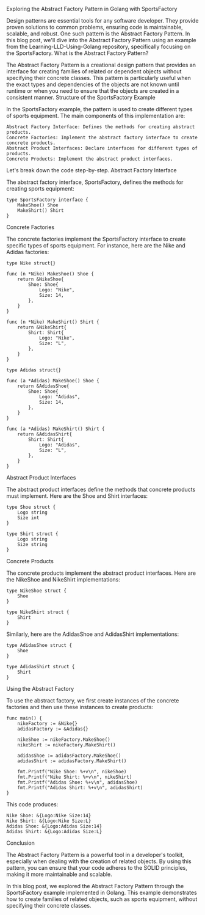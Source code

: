 Exploring the Abstract Factory Pattern in Golang with SportsFactory

Design patterns are essential tools for any software developer. They provide proven solutions to common problems, ensuring code is maintainable, scalable, and robust. One such pattern is the Abstract Factory Pattern. In this blog post, we'll dive into the Abstract Factory Pattern using an example from the Learning-LLD-Using-Golang repository, specifically focusing on the SportsFactory.
What is the Abstract Factory Pattern?

The Abstract Factory Pattern is a creational design pattern that provides an interface for creating families of related or dependent objects without specifying their concrete classes. This pattern is particularly useful when the exact types and dependencies of the objects are not known until runtime or when you need to ensure that the objects are created in a consistent manner.
Structure of the SportsFactory Example

In the SportsFactory example, the pattern is used to create different types of sports equipment. The main components of this implementation are:

    Abstract Factory Interface: Defines the methods for creating abstract products.
    Concrete Factories: Implement the abstract factory interface to create concrete products.
    Abstract Product Interfaces: Declare interfaces for different types of products.
    Concrete Products: Implement the abstract product interfaces.

Let's break down the code step-by-step.
Abstract Factory Interface

The abstract factory interface, SportsFactory, defines the methods for creating sports equipment:

```
type SportsFactory interface {
    MakeShoe() Shoe
    MakeShirt() Shirt
}
```
Concrete Factories

The concrete factories implement the SportsFactory interface to create specific types of sports equipment. For instance, here are the Nike and Adidas factories:

```
type Nike struct{}

func (n *Nike) MakeShoe() Shoe {
    return &NikeShoe{
        Shoe: Shoe{
            Logo: "Nike",
            Size: 14,
        },
    }
}

func (n *Nike) MakeShirt() Shirt {
    return &NikeShirt{
        Shirt: Shirt{
            Logo: "Nike",
            Size: "L",
        },
    }
}
```

```
type Adidas struct{}

func (a *Adidas) MakeShoe() Shoe {
    return &AdidasShoe{
        Shoe: Shoe{
            Logo: "Adidas",
            Size: 14,
        },
    }
}

func (a *Adidas) MakeShirt() Shirt {
    return &AdidasShirt{
        Shirt: Shirt{
            Logo: "Adidas",
            Size: "L",
        },
    }
}
```

Abstract Product Interfaces

The abstract product interfaces define the methods that concrete products must implement. Here are the Shoe and Shirt interfaces:

```
type Shoe struct {
    Logo string
    Size int
}

type Shirt struct {
    Logo string
    Size string
}
```

Concrete Products

The concrete products implement the abstract product interfaces. Here are the NikeShoe and NikeShirt implementations:

```
type NikeShoe struct {
    Shoe
}

type NikeShirt struct {
    Shirt
}
```

Similarly, here are the AdidasShoe and AdidasShirt implementations:

```
type AdidasShoe struct {
    Shoe
}

type AdidasShirt struct {
    Shirt
}
```

Using the Abstract Factory

To use the abstract factory, we first create instances of the concrete factories and then use these instances to create products:


```
func main() {
    nikeFactory := &Nike{}
    adidasFactory := &Adidas{}

    nikeShoe := nikeFactory.MakeShoe()
    nikeShirt := nikeFactory.MakeShirt()

    adidasShoe := adidasFactory.MakeShoe()
    adidasShirt := adidasFactory.MakeShirt()

    fmt.Printf("Nike Shoe: %+v\n", nikeShoe)
    fmt.Printf("Nike Shirt: %+v\n", nikeShirt)
    fmt.Printf("Adidas Shoe: %+v\n", adidasShoe)
    fmt.Printf("Adidas Shirt: %+v\n", adidasShirt)
}
```

This code produces:
```
Nike Shoe: &{Logo:Nike Size:14}
Nike Shirt: &{Logo:Nike Size:L}
Adidas Shoe: &{Logo:Adidas Size:14}
Adidas Shirt: &{Logo:Adidas Size:L}
```

Conclusion

The Abstract Factory Pattern is a powerful tool in a developer's toolkit, especially when dealing with the creation of related objects. By using this pattern, you can ensure that your code adheres to the SOLID principles, making it more maintainable and scalable.

In this blog post, we explored the Abstract Factory Pattern through the SportsFactory example implemented in Golang. This example demonstrates how to create families of related objects, such as sports equipment, without specifying their concrete classes.

